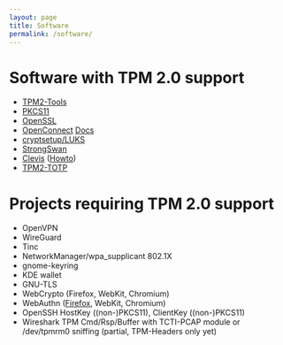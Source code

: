 ```yaml
---
layout: page
title: Software
permalink: /software/
---
```


# Software with TPM 2.0 support
- [TPM2-Tools](https://github.com/tpm2-software/tpm2-tools)
- [PKCS11](https://github.com/tpm2-software/tpm2-pkcs11)
- [OpenSSL](https://github.com/tpm2-software/tpm2-tss-engine)
- [OpenConnect](http://git.infradead.org/users/dwmw2/openconnect.git/) [Docs](http://www.infradead.org/openconnect/tpm.html)
- [cryptsetup/LUKS](https://gitlab.com/cryptsetup/cryptsetup/merge_requests/51)
- [StrongSwan](https://wiki.strongswan.org/projects/strongswan/wiki/TPMPlugin)
- [Clevis](https://github.com/latchset/clevis) ([Howto](https://blog.dowhile0.org/2017/10/18/automatic-luks-volumes-unlocking-using-a-tpm2-chip/))
- [TPM2-TOTP](https://github.com/tpm2-software/tpm2-totp)

# Projects requiring TPM 2.0 support
- OpenVPN
- WireGuard
- Tinc
- NetworkManager/wpa_supplicant 802.1X
- gnome-keyring
- KDE wallet
- GNU-TLS
- WebCrypto (Firefox, WebKit, Chromium)
- WebAuthn ([Firefox](https://github.com/mozilla/gecko-dev/tree/master/dom/webauthn), WebKit, Chromium)
- OpenSSH HostKey ((non-)PKCS11), ClientKey ((non-)PKCS11)
- Wireshark TPM Cmd/Rsp/Buffer with TCTI-PCAP module or /dev/tpmrm0 sniffing (partial, TPM-Headers only yet)

